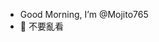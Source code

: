 - Good Morning, I’m @Mojito765
- 👀 不要亂看

<!---
Mojito765/Mojito765 is a ✨ special ✨ repository because its `README.md` (this file) appears on your GitHub profile.
You can click the Preview link to take a look at your changes.
--->
